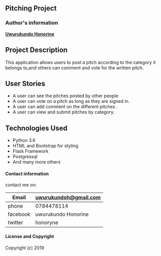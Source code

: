 ## Pitching Project

### Author's information
   

  **[Uwurukundo Honorine](https://github.com/honorine1)**




## Project Description
  This application allows users to post a pitch according to the category it belongs to,and others can comment and vote for the written pitch.

## User Stories
  * A user can see the pitches posted by other people
  * A user can vote on a pitch as long as they are signed in.
  * A user can add comment on the different pitches .
  * A user can view and submit pitches by category.

## Technologies Used
  * Python 3.6
  * HTML and Bootstrap for styling
  * Flask Framework
  * Postgressql
  * And many more others
  


#### Contact information

contact me on:


|Email               | uwurukundoh@gmail.com |
|--------------------|-----------------------|
| phone              |0784478114             |
|facebook            |uwurukundo Honorine    |
|twitter             |honoryne               |  
      


#### License and Copyright

Copyright (c) 2019
